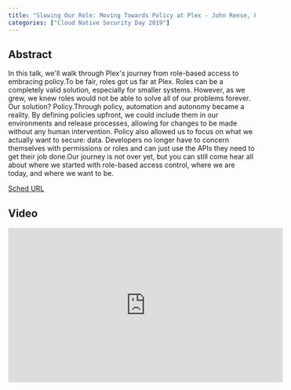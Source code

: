 ```yaml
---
title: "Slowing Our Role: Moving Towards Policy at Plex - John Reese, Plex Systems"
categories: ["Cloud Native Security Day 2019"]
---
```


## Abstract

In this talk, we'll walk through Plex's journey from role-based access to embracing policy.To be fair, roles got us far at Plex. Roles can be a completely valid solution, especially for smaller systems. However, as we grew, we knew roles would not be able to solve all of our problems forever. Our solution? Policy.Through policy, automation and autonomy became a reality. By defining policies upfront, we could include them in our environments and release processes, allowing for changes to be made without any human intervention. Policy also allowed us to focus on what we actually want to secure: data. Developers no longer have to concern themselves with permissions or roles and can just use the APIs they need to get their job done.Our journey is not over yet, but you can still come hear all about where we started with role-based access control, where we are today, and where we want to be.

[Sched URL](https://cloudnativesecurityday2019.sched.com/event/a0c193d2e2867bda42050e3026bc824e)

## Video

<iframe width='560' height='315' src='https://www.youtube.com/embed/DA6zIrchqX0' frameborder='0' allow='accelerometer; autoplay; encrypted-media; gyroscope; picture-in-picture' allowfullscreen></iframe>

